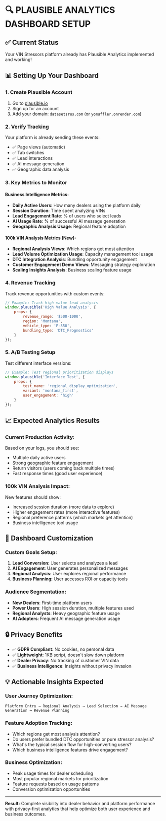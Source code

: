 
# 🔍 PLAUSIBLE ANALYTICS DASHBOARD SETUP

## ✅ Current Status
Your VIN Stressors platform already has Plausible Analytics implemented and working!

## 📊 Setting Up Your Dashboard

### 1. Create Plausible Account
1. Go to [plausible.io](https://plausible.io)
2. Sign up for an account
3. Add your domain: `datasetsrus.com` (or `yomuffler.onrender.com`)

### 2. Verify Tracking
Your platform is already sending these events:
- ✅ Page views (automatic)
- ✅ Tab switches 
- ✅ Lead interactions
- ✅ AI message generation
- ✅ Geographic data analysis

### 3. Key Metrics to Monitor

#### **Business Intelligence Metrics:**
- **Daily Active Users**: How many dealers using the platform daily
- **Session Duration**: Time spent analyzing VINs
- **Lead Engagement Rate**: % of users who select leads
- **AI Usage Rate**: % of successful AI message generation
- **Geographic Analysis Usage**: Regional feature adoption

#### **100k VIN Analysis Metrics (New):**
- **Regional Analysis Views**: Which regions get most attention
- **Lead Volume Optimization Usage**: Capacity management tool usage
- **DTC Integration Analysis**: Bundling opportunity engagement
- **Customer Engagement Demo Views**: Messaging strategy exploration
- **Scaling Insights Analysis**: Business scaling feature usage

### 4. Revenue Tracking
Track revenue opportunities with custom events:
```javascript
// Example: Track high-value lead analysis
window.plausible('High Value Analysis', {
    props: {
        revenue_range: '$500-1000',
        region: 'Montana',
        vehicle_type: 'F-350',
        bundling_type: 'DTC_Prognostics'
    }
});
```

### 5. A/B Testing Setup
Test different interface versions:
```javascript
// Example: Test regional prioritization displays
window.plausible('Interface Test', {
    props: {
        test_name: 'regional_display_optimization',
        variant: 'montana_first',
        user_engagement: 'high'
    }
});
```

## 📈 Expected Analytics Results

### **Current Production Activity:**
Based on your logs, you should see:
- Multiple daily active users
- Strong geographic feature engagement
- Return visitors (users coming back multiple times)
- Fast response times (good user experience)

### **100k VIN Analysis Impact:**
New features should show:
- Increased session duration (more data to explore)
- Higher engagement rates (more interactive features)
- Regional preference patterns (which markets get attention)
- Business intelligence tool usage

## 🎯 Dashboard Customization

### **Custom Goals Setup:**
1. **Lead Conversion**: User selects and analyzes a lead
2. **AI Engagement**: User generates personalized messages  
3. **Regional Analysis**: User explores regional performance
4. **Business Planning**: User accesses ROI or capacity tools

### **Audience Segmentation:**
- **New Dealers**: First-time platform users
- **Power Users**: High session duration, multiple features used
- **Regional Analysts**: Heavy geographic feature usage
- **AI Adopters**: Frequent AI message generation usage

## 🔒 Privacy Benefits
- ✅ **GDPR Compliant**: No cookies, no personal data
- ✅ **Lightweight**: 1KB script, doesn't slow down platform
- ✅ **Dealer Privacy**: No tracking of customer VIN data
- ✅ **Business Intelligence**: Insights without privacy invasion

## 💡 Actionable Insights Expected

### **User Journey Optimization:**
```
Platform Entry → Regional Analysis → Lead Selection → AI Message Generation → Revenue Planning
```

### **Feature Adoption Tracking:**
- Which regions get most analysis attention?
- Do users prefer bundled DTC opportunities or pure stressor analysis?
- What's the typical session flow for high-converting users?
- Which business intelligence features drive engagement?

### **Business Optimization:**
- Peak usage times for dealer scheduling
- Most popular regional markets for prioritization
- Feature requests based on usage patterns
- Conversion optimization opportunities

---

**Result:** Complete visibility into dealer behavior and platform performance with privacy-first analytics that help optimize both user experience and business outcomes.
